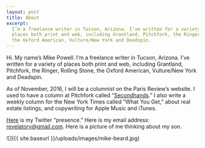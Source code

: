 ```yaml
---
layout: post
title: About
excerpt:
  I’m a freelance writer in Tucson, Arizona. I’ve written for a variety of
  places both print and web, including Grantland, Pitchfork, the Ringer, Rolling Stone,
  the Oxford American, Vulture/New York and Deadspin.
---
```


Hi. My name’s Mike Powell. I’m a freelance writer in Tucson, Arizona. I’ve written for a variety of places both print and web, including Grantland, Pitchfork, the Ringer, Rolling Stone, the Oxford American, Vulture/New York and Deadspin.

As of November, 2016, I will be a columnist on the Paris Review’s website. I used to have a column at Pitchfork called “[Secondhands](https://pitchfork.com/features/secondhands/).” I also write a weekly column for the New York Times called “What You Get,” about real estate listings, and copywriting for Apple Music and iTunes.

[Here](https://twitter.com/sternlunch) is my Twitter “presence.” Here is my email address: [revelatory@gmail.com](mailto:revelatory@gmail.com). Here is a picture of me thinking about my son.

![]({{ site.baseurl }}/uploads/images/mike-beard.jpg)
